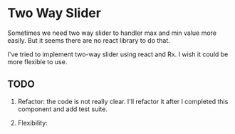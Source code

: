 # Two Way Slider

Sometimes we need two way slider to handler max and min value more easily. But it seems there are no react library to do that.

I've tried to implement two-way slider using react and Rx. I wish it could be more flexible to use.

## TODO

1. Refactor: the code is not really clear. I'll refactor it after I completed this component and add test suite.

2. Flexibility:
